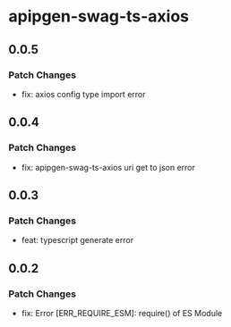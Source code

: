 # apipgen-swag-ts-axios

## 0.0.5

### Patch Changes

- fix: axios config type import error

## 0.0.4

### Patch Changes

- fix: apipgen-swag-ts-axios uri get to json error

## 0.0.3

### Patch Changes

- feat: typescript generate error

## 0.0.2

### Patch Changes

- fix: Error [ERR_REQUIRE_ESM]: require() of ES Module
